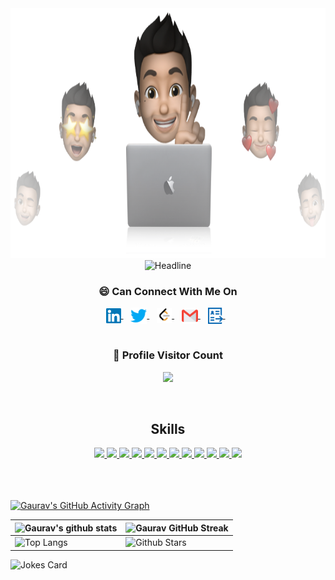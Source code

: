 <div>
    <div align=center>
        <img src="https://raw.githubusercontent.com/KevinPatel04/KevinPatel04/master/cover-thompson.png" alt="GitHub Octocat Drinking a Cup of Coffee" height="400">
    </div>
    <div align=center>
        <img src="https://readme-typing-svg.herokuapp.com?color=%236FDA44&size=32&center=true&vCenter=true&width=600&height=50&lines=Hi+there+I'm+Gaurav+%F0%9F%91%8B;Front-End+Developer;Web+3.0+Developer;Start-up+Enthusiast" alt="Headline" />
    </div>
    <div align="center">
  <h3><b>😄 Can Connect With Me On</b></h3>
  </div>
<p align="center">
<a href="https://www.linkedin.com/in/gaurav-kumar-5b80ba202/" target="_blank">
  <img align="center" alt="Gaurav | Linkedin" width="24px" src="https://github.com/SatYu26/SatYu26/blob/master/Assets/Linkedin.svg" />
</a> &nbsp;&nbsp;
<a href="https://twitter.com/iamGaurav201" target="_blank">
  <img align="center" alt="Gaurav | Twitter" width="26px" src="https://github.com/SatYu26/SatYu26/blob/master/Assets/Twitter.svg" />
</a> &nbsp;&nbsp;
<a href="https://leetcode.com/error_stock_201/" target="_blank">
  <img align="center" alt="Gaurav | Leetcode" width="24px" src="https://github.com/SatYu26/SatYu26/blob/master/Assets/leetcode.png" />
</a> &nbsp;&nbsp;
<a href="mailto:iamGaurav201@gmail.com" >
  <img align="center" alt="Gaurav | Gmail" width="26px" src="https://github.com/SatYu26/SatYu26/blob/master/Assets/Gmail.svg" />
</a> &nbsp;&nbsp;
<a href="https://twitter.com/iamGaurav201">
    <img align="center" alt="Gaurav | Portfolio" width="24px" src="https://github.com/SatYu26/SatYu26/blob/master/Assets/resume.png" />
</a> &nbsp;&nbsp;
  <br>
  <br>
<p>
 <div align=center>
  <h3><b>📍 Profile Visitor Count</b></h3>
</div>
    
<!-- retro visitor counter -->  
<p align="center" >   
  <img src="https://profile-counter.glitch.me/GAURAV1-ui/count.svg" />  
</p> 
<br>
  <h2 align=center> Skills </h2>
  <div align=center>
<a href= https://github.com/GAURAV1-ui?tab=repositories&q=&type=&language=python&sort= > <img width ='32px' src ='https://raw.githubusercontent.com/rahulbanerjee26/githubAboutMeGenerator/main/icons/python.svg'> </a>
<a href= https://github.com/GAURAV1-ui?tab=repositories&q=&type=&language=reactjs&sort= > <img width ='32px' src ='https://raw.githubusercontent.com/rahulbanerjee26/githubAboutMeGenerator/main/icons/reactjs.svg'> </a>
<a href= https://github.com/GAURAV1-ui?tab=repositories&q=&type=&language=javascript&sort= > <img width ='32px' src ='https://raw.githubusercontent.com/rahulbanerjee26/githubAboutMeGenerator/main/icons/javascript.svg'> </a>
<a href= https://github.com/GAURAV1-ui?tab=repositories&q=&type=&language=scikit&sort= > <img width ='32px' src ='https://raw.githubusercontent.com/rahulbanerjee26/githubAboutMeGenerator/main/icons/scikit.svg'> </a>
<a href= https://github.com/GAURAV1-ui?tab=repositories&q=&type=&language=c&sort= > <img width ='32px' src ='https://raw.githubusercontent.com/rahulbanerjee26/githubAboutMeGenerator/main/icons/c.svg'> </a>
<a href= https://github.com/GAURAV1-ui?tab=repositories&q=&type=&language=cpp&sort= > <img width ='32px' src ='https://raw.githubusercontent.com/rahulbanerjee26/githubAboutMeGenerator/main/icons/cpp.svg'> </a>
<a href= https://github.com/GAURAV1-ui?tab=repositories&q=&type=&language=sqlite&sort= > <img width ='32px' src ='https://raw.githubusercontent.com/rahulbanerjee26/githubAboutMeGenerator/main/icons/sqlite.svg'> </a>
<a href= https://github.com/GAURAV1-ui?tab=repositories&q=&type=&language=pytorch&sort= > <img width ='32px' src ='https://raw.githubusercontent.com/rahulbanerjee26/githubAboutMeGenerator/main/icons/pytorch.svg'> </a>
<a href= https://github.com/GAURAV1-ui?tab=repositories&q=&type=&language=css&sort= > <img width ='32px' src ='https://raw.githubusercontent.com/rahulbanerjee26/githubAboutMeGenerator/main/icons/css.svg'> </a>
<a href= https://github.com/GAURAV1-ui?tab=repositories&q=&type=&language=html&sort= > <img width ='32px' src ='https://raw.githubusercontent.com/rahulbanerjee26/githubAboutMeGenerator/main/icons/html.svg'> </a>
<a href= https://github.com/GAURAV1-ui?tab=repositories&q=&type=&language=android&sort= > <img width ='32px' src ='https://raw.githubusercontent.com/rahulbanerjee26/githubAboutMeGenerator/main/icons/android.svg'> </a>
<a href= https://github.com/GAURAV1-ui?tab=repositories&q=&type=&language=csharp&sort= > <img width ='32px' src ='https://raw.githubusercontent.com/rahulbanerjee26/githubAboutMeGenerator/main/icons/csharp.svg'> </a>
  </div>


  
<br>
<br>
  <br>
  
[![Gaurav's GitHub Activity Graph](https://activity-graph.herokuapp.com/graph?username=GAURAV1-ui&theme=tokyonight)](https://git.io/praveenscience)

| ![Gaurav's github stats](https://github-readme-stats.vercel.app/api?username=GAURAV1-ui&show_icons=true&theme=tokyonight) | ![Gaurav GitHub Streak](https://github-readme-streak-stats.herokuapp.com/?user=GAURAV1-ui&theme=tokyonight) |
| --- | --- |
| ![Top Langs](https://github-readme-stats.vercel.app/api/top-langs/?username=GAURAV1-ui&theme=tokyonight) | ![Github Stars](https://github-readme-stats.vercel.app/api?username=GAURAV1-ui&show_icons=true&locale=en&count_private=true&hide_rank=true&custom_title=My%20GitHub%20Stats&disable_animations=true&theme=tokyonight) |

![Jokes Card](https://readme-jokes.vercel.app/api?theme=tokyonight)
  

   
  </div>
